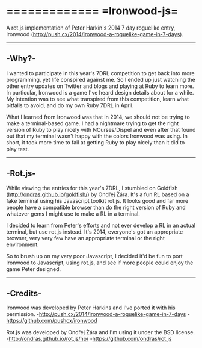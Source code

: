 =============
=Ironwood-js=
=============

A rot.js implementation of Peter Harkin's 2014 7 day roguelike entry, Ironwood (http://push.cx/2014/ironwood-a-roguelike-game-in-7-days). 

------
-Why?-
------

I wanted to participate in this year's 7DRL competition to get back into more programming, yet life conspired against me. So I ended up just watching the other entry updates on Twitter and blogs and playing at Ruby to learn more. In particular, Ironwood is a game I've heard design details about for a while. My intention was to see what transpired from this competition, learn what pitfalls to avoid, and do my own Ruby 7DRL in April. 

What I learned from Ironwood was that in 2014, we should not be trying to make a terminal-based game. I had a nightmare trying to get the right version of Ruby to play nicely with NCurses/Dispel and even after that found out that my terminal wasn't happy with the colors Ironwood was using. In short, it took more time to fail at getting Ruby to play nicely than it did to play test.

--------
-Rot.js-
--------

While viewing the entries for this year's 7DRL, I stumbled on Goldfish (http://ondras.github.io/goldfish/) by Ondřej Žára. It's a fun RL based on a fake terminal using his Javascript toolkit rot.js. It looks good and far more people have a compatible browser than do the right version of Ruby and whatever gems I might use to make a RL in a terminal. 

I decided to learn from Peter's efforts and not ever develop a RL in an actual terminal, but use rot.js instead. It's 2014, everyone's got an appropriate browser, very very few have an appropriate terminal or the right environment.

So to brush up on my very poor Javascript, I decided it'd be fun to port Ironwood to Javascript, using rot.js, and see if more people could enjoy the game Peter designed.

---------
-Credits-
---------

Ironwood was developed by Peter Harkins and I've ported it with his permission.
  -http://push.cx/2014/ironwood-a-roguelike-game-in-7-days
  -https://github.com/pushcx/ironwood

Rot.js was developed by Ondřej Žára and I'm using it under the BSD license.
  -http://ondras.github.io/rot.js/hp/
  -https://github.com/ondras/rot.js
